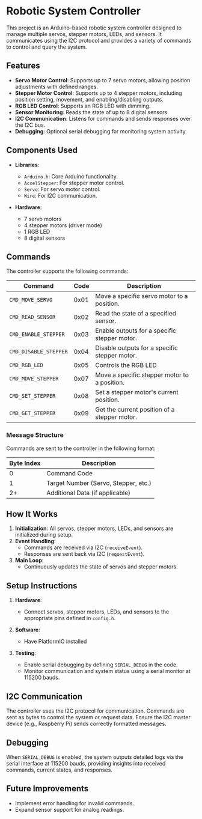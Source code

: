 # Robotic System Controller

This project is an Arduino-based robotic system controller designed to manage multiple servos, stepper motors, LEDs, and sensors. It communicates using the I2C protocol and provides a variety of commands to control and query the system.

## Features

- **Servo Motor Control**: Supports up to 7 servo motors, allowing position adjustments with defined ranges.
- **Stepper Motor Control**: Supports up to 4 stepper motors, including position setting, movement, and enabling/disabling outputs.
- **RGB LED Control**: Supports an RGB LED with dimming.
- **Sensor Monitoring**: Reads the state of up to 8 digital sensors.
- **I2C Communication**: Listens for commands and sends responses over the I2C bus.
- **Debugging**: Optional serial debugging for monitoring system activity.

## Components Used

- **Libraries**:
  - `Arduino.h`: Core Arduino functionality.
  - `AccelStepper`: For stepper motor control.
  - `Servo`: For servo motor control.
  - `Wire`: For I2C communication.

- **Hardware**:
  - 7 servo motors
  - 4 stepper motors (driver mode)
  - 1 RGB LED
  - 8 digital sensors

## Commands

The controller supports the following commands:

| Command               | Code  | Description                                   |
|-----------------------|-------|-----------------------------------------------|
| `CMD_MOVE_SERVO`      | 0x01  | Move a specific servo motor to a position.   |
| `CMD_READ_SENSOR`     | 0x02  | Read the state of a specified sensor.        |
| `CMD_ENABLE_STEPPER`  | 0x03  | Enable outputs for a specific stepper motor. |
| `CMD_DISABLE_STEPPER` | 0x04  | Disable outputs for a specific stepper motor.|
| `CMD_RGB_LED`         | 0x05  | Controls the RGB LED                         |
| `CMD_MOVE_STEPPER`    | 0x07  | Move a specific stepper motor to a position. |
| `CMD_SET_STEPPER`     | 0x08  | Set a stepper motor's current position.      |
| `CMD_GET_STEPPER`     | 0x09  | Get the current position of a stepper motor. |

### Message Structure

Commands are sent to the controller in the following format:

| Byte Index | Description                          |
|------------|--------------------------------------|
| 0          | Command Code                         |
| 1          | Target Number (Servo, Stepper, etc.) |
| 2+         | Additional Data (if applicable)      |

## How It Works

1. **Initialization**: All servos, stepper motors, LEDs, and sensors are initialized during setup.
2. **Event Handling**:
   - Commands are received via I2C (`receiveEvent`).
   - Responses are sent back via I2C (`requestEvent`).
3. **Main Loop**:
   - Continuously updates the state of servos and stepper motors.

## Setup Instructions

1. **Hardware**:
   - Connect servos, stepper motors, LEDs, and sensors to the appropriate pins defined in `config.h`.

2. **Software**:
   - Have PlatformIO installed

3. **Testing**:
   - Enable serial debugging by defining `SERIAL_DEBUG` in the code.
   - Monitor communication and system status using a serial monitor at 115200 bauds.

## I2C Communication

The controller uses the I2C protocol for communication. Commands are sent as bytes to control the system or request data. Ensure the I2C master device (e.g., Raspberry Pi) sends correctly formatted messages.

## Debugging

When `SERIAL_DEBUG` is enabled, the system outputs detailed logs via the serial interface at 115200 bauds, providing insights into received commands, current states, and responses.

## Future Improvements

- Implement error handling for invalid commands.
- Expand sensor support for analog readings.
